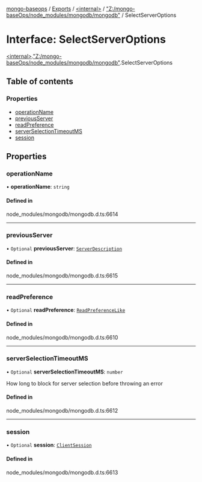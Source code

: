 [mongo-baseops](../README.md) / [Exports](../modules.md) / [\<internal\>](../modules/internal_.md) / ["Z:/mongo-baseOps/node\_modules/mongodb/mongodb"](../modules/internal_._Z__mongo_baseOps_node_modules_mongodb_mongodb_.md) / SelectServerOptions

# Interface: SelectServerOptions

[\<internal\>](../modules/internal_.md).["Z:/mongo-baseOps/node\_modules/mongodb/mongodb"](../modules/internal_._Z__mongo_baseOps_node_modules_mongodb_mongodb_.md).SelectServerOptions

## Table of contents

### Properties

- [operationName](internal_._Z__mongo_baseOps_node_modules_mongodb_mongodb_.SelectServerOptions.md#operationname)
- [previousServer](internal_._Z__mongo_baseOps_node_modules_mongodb_mongodb_.SelectServerOptions.md#previousserver)
- [readPreference](internal_._Z__mongo_baseOps_node_modules_mongodb_mongodb_.SelectServerOptions.md#readpreference)
- [serverSelectionTimeoutMS](internal_._Z__mongo_baseOps_node_modules_mongodb_mongodb_.SelectServerOptions.md#serverselectiontimeoutms)
- [session](internal_._Z__mongo_baseOps_node_modules_mongodb_mongodb_.SelectServerOptions.md#session)

## Properties

### operationName

• **operationName**: `string`

#### Defined in

node_modules/mongodb/mongodb.d.ts:6614

___

### previousServer

• `Optional` **previousServer**: [`ServerDescription`](../classes/internal_._Z__mongo_baseOps_node_modules_mongodb_mongodb_.ServerDescription.md)

#### Defined in

node_modules/mongodb/mongodb.d.ts:6615

___

### readPreference

• `Optional` **readPreference**: [`ReadPreferenceLike`](../modules/internal_._Z__mongo_baseOps_node_modules_mongodb_mongodb_.md#readpreferencelike)

#### Defined in

node_modules/mongodb/mongodb.d.ts:6610

___

### serverSelectionTimeoutMS

• `Optional` **serverSelectionTimeoutMS**: `number`

How long to block for server selection before throwing an error

#### Defined in

node_modules/mongodb/mongodb.d.ts:6612

___

### session

• `Optional` **session**: [`ClientSession`](../classes/internal_._Z__mongo_baseOps_node_modules_mongodb_mongodb_.ClientSession.md)

#### Defined in

node_modules/mongodb/mongodb.d.ts:6613
